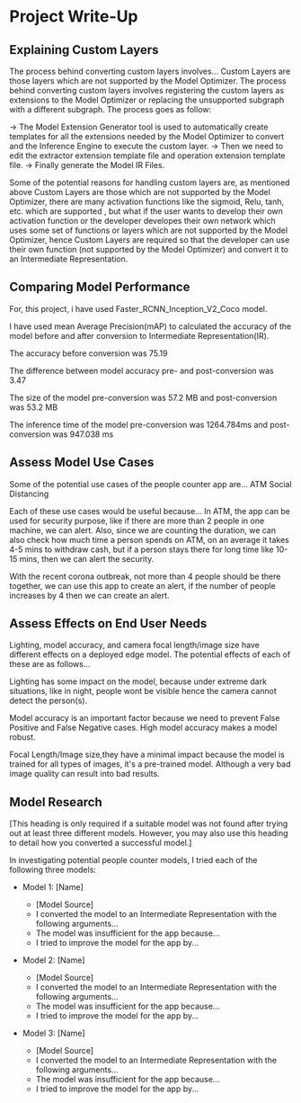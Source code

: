 # Project Write-Up



## Explaining Custom Layers

The process behind converting custom layers involves...
Custom  Layers are those layers which are not supported by the Model Optimizer. The process behind converting custom layers involves registering the custom layers as extensions to the Model Optimizer or replacing the unsupported subgraph with a different subgraph. The process goes as follow:

-> The Model Extension Generator tool is used to automatically create templates for all the extensions needed by the Model Optimizer to convert and the Inference Engine to execute the custom layer.
-> Then we need to edit the extractor extension template file and operation extension template file.
-> Finally generate the Model IR Files.


Some of the potential reasons for handling custom layers are, as mentioned above Custom Layers are those which are not supported by the Model Optimizer, there are many activation functions like the sigmoid, Relu, tanh, etc. which are supported , but what if the user wants to develop their own activation function or the developer developes their own network which uses some set of functions or layers which are not supported by the Model Optimizer, hence Custom Layers are required so that the developer can use their own function (not supported by the Model Optimizer) and convert it to an Intermediate Representation. 

## Comparing Model Performance

For, this project, i have used Faster_RCNN_Inception_V2_Coco model.  

I have used mean Average Precision(mAP) to calculated the accuracy of the model before and after conversion to Intermediate Representation(IR).

The accuracy before conversion was 75.19

The difference between model accuracy pre- and post-conversion was 3.47

The size of the model pre-conversion was 57.2 MB and post-conversion was 53.2 MB

The inference time of the model pre-conversion was 1264.784ms and post-conversion was 947.038 ms


## Assess Model Use Cases

Some of the potential use cases of the people counter app are...
ATM
Social Distancing


Each of these use cases would be useful because...
In ATM, the app can be used for security purpose, like if there are more than 2 people in one machine, we can alert. Also, since we are counting the duration, we can also check how much time a person spends on ATM, on an average it takes 4-5 mins to withdraw cash, but if a person stays there for long time like 10-15 mins, then we can alert the security.

With the recent corona outbreak, not more than 4  people should be there together, we can use this app to create an alert, if the number of people increases by 4 then  we can create an alert.


## Assess Effects on End User Needs

Lighting, model accuracy, and camera focal length/image size have different effects on a
deployed edge model. The potential effects of each of these are as follows...

Lighting has some impact on the model, because under extreme dark situations, like in night, people wont be visible hence the camera cannot detect the person(s).

Model accuracy is an important factor because we need to prevent False Positive and False Negative cases. High model accuracy makes a model robust.

Focal Length/Image size,they have a minimal impact because the model is trained for all types of images, it's a pre-trained model. Although a very bad image quality can result into bad results.


## Model Research

[This heading is only required if a suitable model was not found after trying out at least three
different models. However, you may also use this heading to detail how you converted 
a successful model.]

In investigating potential people counter models, I tried each of the following three models:

- Model 1: [Name]
  - [Model Source]
  - I converted the model to an Intermediate Representation with the following arguments...
  - The model was insufficient for the app because...
  - I tried to improve the model for the app by...
  
- Model 2: [Name]
  - [Model Source]
  - I converted the model to an Intermediate Representation with the following arguments...
  - The model was insufficient for the app because...
  - I tried to improve the model for the app by...

- Model 3: [Name]
  - [Model Source]
  - I converted the model to an Intermediate Representation with the following arguments...
  - The model was insufficient for the app because...
  - I tried to improve the model for the app by...

